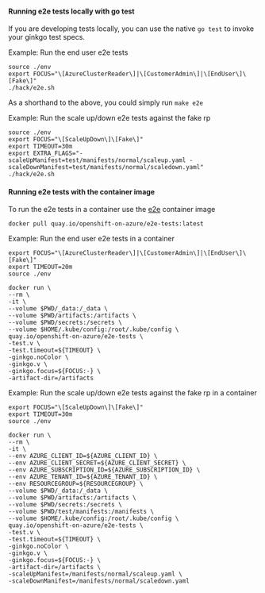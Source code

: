 #### Running e2e tests locally with go test

If you are developing tests locally, you can use the native `go test` to invoke your ginkgo test specs.

Example: Run the end user e2e tests
```
source ./env
export FOCUS="\[AzureClusterReader\]|\[CustomerAdmin\]|\[EndUser\]\[Fake\]"
./hack/e2e.sh
```

As a shorthand to the above, you could simply run `make e2e`

Example: Run the scale up/down e2e tests against the fake rp
```
source ./env
export FOCUS="\[ScaleUpDown\]\[Fake\]"
export TIMEOUT=30m
export EXTRA_FLAGS="-scaleUpManifest=test/manifests/normal/scaleup.yaml -scaleDownManifest=test/manifests/normal/scaledown.yaml"
./hack/e2e.sh
```

#### Running e2e tests with the container image

To run the e2e tests in a container use the [e2e](https://quay.io/repository/openshift-on-azure/e2e-tests) container 
image

```
docker pull quay.io/openshift-on-azure/e2e-tests:latest
```

Example: Run the end user e2e tests in a container
```
export FOCUS="\[AzureClusterReader\]|\[CustomerAdmin\]|\[EndUser\]\[Fake\]"
export TIMEOUT=20m
source ./env

docker run \
--rm \
-it \
--volume $PWD/_data:/_data \
--volume $PWD/artifacts:/artifacts \
--volume $PWD/secrets:/secrets \
--volume $HOME/.kube/config:/root/.kube/config \
quay.io/openshift-on-azure/e2e-tests \
-test.v \
-test.timeout=${TIMEOUT} \
-ginkgo.noColor \
-ginkgo.v \
-ginkgo.focus=${FOCUS:-} \
-artifact-dir=/artifacts
```

Example: Run the scale up/down e2e tests against the fake rp in a container
```
export FOCUS="\[ScaleUpDown\]\[Fake\]"
export TIMEOUT=30m
source ./env

docker run \
--rm \
-it \
--env AZURE_CLIENT_ID=${AZURE_CLIENT_ID} \
--env AZURE_CLIENT_SECRET=${AZURE_CLIENT_SECRET} \
--env AZURE_SUBSCRIPTION_ID=${AZURE_SUBSCRIPTION_ID} \
--env AZURE_TENANT_ID=${AZURE_TENANT_ID} \
--env RESOURCEGROUP=${RESOURCEGROUP} \
--volume $PWD/_data:/_data \
--volume $PWD/artifacts:/artifacts \
--volume $PWD/secrets:/secrets \
--volume $PWD/test/manifests:/manifests \
--volume $HOME/.kube/config:/root/.kube/config \
quay.io/openshift-on-azure/e2e-tests \
-test.v \
-test.timeout=${TIMEOUT} \
-ginkgo.noColor \
-ginkgo.v \
-ginkgo.focus=${FOCUS:-} \
-artifact-dir=/artifacts \
-scaleUpManifest=/manifests/normal/scaleup.yaml \
-scaleDownManifest=/manifests/normal/scaledown.yaml
```
